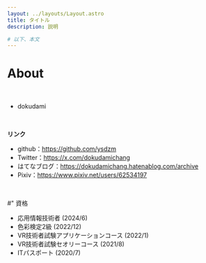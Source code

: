 ```yaml
---
layout: ../layouts/Layout.astro
title: タイトル
description: 説明

# 以下、本文
---
```


# About

<br>

- dokudami

<br>

**リンク**
- github：https://github.com/ysdzm
- Twitter：https://x.com/dokudamichang
- はてなブログ：https://dokudamichang.hatenablog.com/archive
- Pixiv：https://www.pixiv.net/users/62534197

<br>

#" 資格

- 応用情報技術者 (2024/6)
- 色彩検定2級 (2022/12)
- VR技術者試験アプリケーションコース (2022/1)
- VR技術者試験セオリーコース (2021/8)
- ITパスポート (2020/7)



